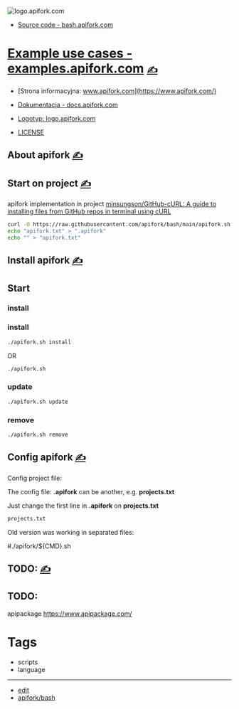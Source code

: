 
![logo.apifork.com](https://logo.apifork.com/1/cover.png)


+ [Source code - bash.apifork.com](http://bash.apifork.com)
# [Example use cases - examples.apifork.com](https://examples.apifork.com/) [<span style='font-size:20px;'>&#x270D;</span>](https://github.com/apifork/examples/edit/main/DOCS/MENU.md)
+ [Strona informacyjna: www.apifork.com](https://www.apifork.com/)
+ [Dokumentacja - docs.apifork.com](https://docs.apifork.com/)
+ [Logotyp: logo.apifork.com](https://logo.apifork.com/)

+ [LICENSE](LICENSE)



## About apifork  [<span style='font-size:20px;'>&#x270D;</span>](https://github.com/apifork/bash/edit/main/DOCS/ABOUT.md)


##  Start on project [<span style='font-size:20px;'>&#x270D;</span>](https://github.com/apifork/bash/edit/main/DOCS/START.md)

apifork implementation in project
[minsungson/GitHub-cURL: A guide to installing files from GitHub repos in terminal using cURL](https://github.com/minsungson/GitHub-cURL)
```bash
curl -O https://raw.githubusercontent.com/apifork/bash/main/apifork.sh
echo "apifork.txt" > ".apifork"
echo "" > "apifork.txt"
```



## Install apifork [<span style='font-size:20px;'>&#x270D;</span>](https://github.com/apifork/examples/edit/main/DOCS/INSTALL.md)


## Start

### install


### install

```bash
./apifork.sh install
```
OR

```bash
./apifork.sh
```

### update

```bash
./apifork.sh update
```


### remove

```bash
./apifork.sh remove
```



## Config apifork [<span style='font-size:20px;'>&#x270D;</span>](https://github.com/apifork/examples/edit/main/DOCS/CONFIG.md)

Config project file:

The config file: **.apifork** can be another, e.g. **projects.txt**

Just change the first line in  **.apifork** on **projects.txt**
```bash
projects.txt
```

Old version was working in separated files:

#./apifork/${CMD}.sh

## TODO: [<span style='font-size:20px;'>&#x270D;</span>](https://github.com/apifork/bash/edit/main/DOCS/TODO.md)


## TODO:

apipackage
https://www.apipackage.com/


# Tags

+ scripts
+ language

---

+ [edit](https://github.com/apifork/bash/edit/main/README.md)
+ [apifork/bash](https://github.com/apifork/bash)
